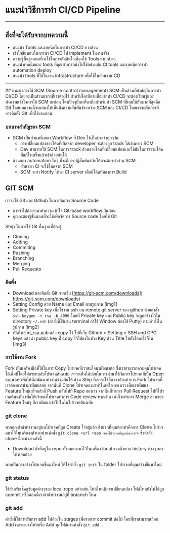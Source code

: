 # แนะนำวิธีการทำ CI/CD Pipeline
----

## สิ่งที่จะได้รับจากบทความนี้
  - แนะนำ Tools และเทคนิคในการทำ CI/CD บางส่วน
  - เข้าใจขั้นตอนในการนำ CI/CD ไป implement ในงานจริง
  - ความรู้พื้นฐานพอที่จะใช้ในการตัดสินใจเลือกใช้ Tools แบบต่างๆ
  - แนะนำเทคนิคและ tools ที่คุณสามารถนำไปใช้อย่างเช่น CI tools และเทคนิคการทำ automation deploy
  - แนะนำ tools ที่ใช้ในงาน infrastructure เพื่อใช้ในส่วนงาน CD
  ----

## แนะนำการใช้ SCM (Source control management)
SCM เป็นส่วนที่สำคัญในการทำ CI/CD โดยจะเป็นส่วนแรกๆที่เราต้องใช้ สำหรับใครก็ตามที่อยากทำ CI/CD จะต้องเรียนรู้และทำความเข้าใจการใช้ SCM ซะก่อน โดนปัจจุบันเครื่องมือสำหรับทำ SCM ที่นิยมใช้กันมากที่สุดคือ Git โดยบทความนี้จะแสดงให้เห็นถึงความสัมพันธ์ระหว่าง SCM และ CI/CD โดยเราจะเริ่มการที่การติดตั้ง Git เพื่อใช้งานก่อน


### บทบาทสำคัญของ SCM
  - SCM เป็นส่วนหนึ่งของ Workflow ที่ Dev ใช้เป็นประจำทุกๆวัน
    + การเปลี่ยนแปลงของโค้ดที่เกิดจาก developer จะต้องถูก track ได้ผ่านทาง SCM
    + Dev สามารถใช้ SCM ในการ track ส่วนของโค้ดที่เปลี่ยนแปลงและใช้มันในการรวมโค้ดที่แก้ไขเสร็จแล้วเข้าด้วยกันได้
  - ส่วนของ automation ใดๆ ที่จะมีการปฏิสัมพันธ์กับโค้ดจะต้องทำผ่าน SCM
    + ส่วนของ CI จะใช้โค้ดจาก SCM
    + SCM จะส่ง Notify ไปหา CI server เมื่อมีโค้ดที่ต้องการ Build

## GIT SCM
เราจะใช้ Git และ Github ในการจัดการ Source Code
- การจำไปต่อเรามาทำความเข้าใจ Git-base workflow กันก่อน
- คุณจะต้องรู้ขั้นตอนที่จะใช้เพื่อจัดการ Source code โดยใช้ Git

Step ในการใช้ Git พื้นฐานที่ต้องรู้
  - Cloning
  - Adding
  - Commiting
  - Pushing
  - Branching
  - Merging
  - Pull Requests

### ติดตั้ง
  - Download และติดตั้ง Git จากเว็บ [https://git-scm.com/downloads]( https://git-scm.com/downloads)
  - Setting Config ด้วย Name และ Email ตามรูปภาพ [img1]
  - Setting Private key เพื่อใช้งาน ssh บน remote git server ของ github ด้วยคำสั่ง `ssh-keygen -t rsa -b 4096` โดยที่ Private key และ Public key จะถูกสร้างไว้ใน directory `~/.ssh` (คำสั่งนี้ใช้ผ่าน terminal ถ้าใช้ Window ต้องใช้ Putty) ตามคำสั่งในรูปภาพ [img2]
  - เปิดไฟล์ id_rsa.pub แล้ว copy ไว้ ไปที่เว็บ Github > Setting > SSH and GPG keys แล้วนำ public key ที่ copy ไว้ใส่ลงในช่วง Key ส่วน Title ให้ตั้งชื่ออะไรก็ได้ [img3]

### การใช้งาน Fork
Fork เป็นเครื่องมือที่ใช้ในการ Copy โปรเจคที่เราสนใจมาพัฒนาต่อ ซึ่งเราสามารถควบคุมโปรเจคได้เต็มที่โดยไม่กระทบกับโปรเจคต้นฉบับ เราจะเห็นได้บ่อยในการนำมาใช้จัดการโปรเจคที่เป็น Open source เพื่อให้นักพัฒนาทำงานร่วมกันได้ ส่วน Step ที่เราจะใช้คือ เราต้องทำการ Fork โปรเจคที่เราต้องการนำมาพัฒนาต่อ จากนั้นก็ Clone โปรเจคลงมาทำในเครื่องของเรา เมื่อเราพัฒนา Feature ใหม่เสร็จแล้วก็ Push กลับไปที่ Repo ของเรา จากนั้นก็ทำการ Pull Request ไปที่โปรเจคต้นฉบับ เพื่อให้เจ้าของโปรเจคทำการ Code review หากผ่าน เค้าก็จะทำการ Merge ส่วนของ Feature ใหม่ๆ ที่เราพัฒนาเข้าไปในในโปรเจคต้้นฉบับ

### git clone <repo url>
หากคุณกำลังทำงานอยู่บนโปรเจคที่ถูก Create ไว้อยู่แล้ว สิ่งแรกที่คุณต้องทำคือการ Clone โปรเจคมาไว้ในเครื่องงตัวเองผ่านคำสั่ง `git clone <url repo ของโปรเจคที่คุณต้องการ>`
ซึ่งคำสั่ง clone นี้จะทำงานดังนี้
- Download สิ่งที่อยู่ใน repo ทั้งหมดลงมาไว้ในเครื่อง local รวมถึงพวก history ต่างๆ ของโปรเจคด้วย

หากเป็นการสร้างโปรเจคขึ้นมาใหม่ ให้ใช้คำสั่ง `git init` ใน folder โปรเจคที่คุณสร้างขึ้นมาใหม่

### git status
ใช้สำหรับเช็คดูข้อมูลต่างๆของ local repo อย่างเช่น ไฟล์ไหนมีการเปลี่ยนแปลง ไฟล์ไหนยังไม่ได้ถูก commit หรือตอนนี้เรากำลังทำงานอยู่ที่ bracnch ไหน

### git add <file>
คำสั่งนี้ใช้สำหรับการ add ไฟล์ลงใน stages เพื่อรอการ commit ต่อไป โดยที่เราสามารถเลือก Add เฉพาะบางไฟล์หรือ Add ทุกไฟล์ผ่านคำสั่ง `git add .`
